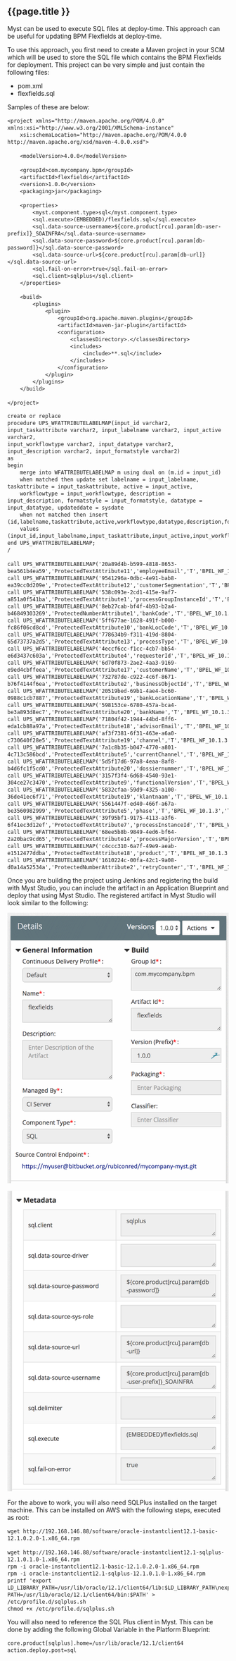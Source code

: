 ## {{page.title }} 

Myst can be used to execute SQL files at deploy-time. This approach can be useful for updating BPM Flexfields at deploy-time.

To use this approach, you first need to create a Maven project in your SCM which will be used to store the SQL file which contains the BPM Flexfields for deployment. This project can be very simple and just contain the following files:

* pom.xml
* flexfields.sql

Samples of these are below:

```
<project xmlns="http://maven.apache.org/POM/4.0.0" xmlns:xsi="http://www.w3.org/2001/XMLSchema-instance"
    xsi:schemaLocation="http://maven.apache.org/POM/4.0.0 http://maven.apache.org/xsd/maven-4.0.0.xsd">

    <modelVersion>4.0.0</modelVersion>

    <groupId>com.mycompany.bpm</groupId>
    <artifactId>flexfields</artifactId>
    <version>1.0.0</version>
    <packaging>jar</packaging> 

    <properties>
        <myst.component.type>sql</myst.component.type>
        <sql.execute>(EMBEDDED)/flexfields.sql</sql.execute>
        <sql.data-source-username>${core.product[rcu].param[db-user-prefix]}_SOAINFRA</sql.data-source-username>
        <sql.data-source-password>${core.product[rcu].param[db-password]}</sql.data-source-password>
        <sql.data-source-url>${core.product[rcu].param[db-url]}</sql.data-source-url> 
        <sql.fail-on-error>true</sql.fail-on-error>
        <sql.client>sqlplus</sql.client>
    </properties>

    <build>
        <plugins>
            <plugin>
                <groupId>org.apache.maven.plugins</groupId>
                <artifactId>maven-jar-plugin</artifactId>   
                <configuration>
                    <classesDirectory>.</classesDirectory>
                    <includes>
                        <include>**.sql</include>
                    </includes>
                </configuration>
            </plugin>
        </plugins>
    </build>

</project>
```

```
create or replace
procedure UPS_WFATTRIBUTELABELMAP(input_id varchar2, input_taskattribute varchar2, input_labelname varchar2, input_active varchar2, 
input_workflowtype varchar2, input_datatype varchar2, input_description varchar2, input_formatstyle varchar2)
as
begin
    merge into WFATTRIBUTELABELMAP m using dual on (m.id = input_id)
    when matched then update set labelname = input_labelname, taskattribute = input_taskattribute, active = input_active,
    workflowtype = input_workflowtype, description = input_description, formatstyle = input_formatstyle, datatype = input_datatype, updateddate = sysdate
    when not matched then insert (id,labelname,taskattribute,active,workflowtype,datatype,description,formatstyle,createddate,updateddate) 
    values (input_id,input_labelname,input_taskattribute,input_active,input_workflowtype,input_datatype,input_description,input_formatstyle,sysdate,sysdate);
end UPS_WFATTRIBUTELABELMAP;
/

call UPS_WFATTRIBUTELABELMAP('20a89d4b-b599-4818-8653-bea561b4ea59','ProtectedTextAttribute11','employeeEmail','T','BPEL_WF_10.1.3','Text','','');
call UPS_WFATTRIBUTELABELMAP('9541296a-0dbc-4e91-bab8-ea39cc0d209e','ProtectedTextAttribute12','customerSegmentation','T','BPEL_WF_10.1.3','Text','','');
call UPS_WFATTRIBUTELABELMAP('538c093e-2cd1-415e-9af7-a851a0f541ba','ProtectedTextAttribute1','processGroupInstanceId','T','BPEL_WF_10.1.3','Text','','');
call UPS_WFATTRIBUTELABELMAP('8eb27cab-bf4f-4b93-b2a4-b46849303269','ProtectedNumberAttribute1','bankCode','T','BPEL_WF_10.1.3','Number','','');
call UPS_WFATTRIBUTELABELMAP('5ff677ae-1628-491f-b000-fc86f06cd8cd','ProtectedTextAttribute10','bankLocCode','T','BPEL_WF_10.1.3','Text','','');
call UPS_WFATTRIBUTELABELMAP('778634b9-f311-419d-8804-65d73737a2d5','ProtectedTextAttribute13','processType','T','BPEL_WF_10.1.3','Text','','');
call UPS_WFATTRIBUTELABELMAP('4eccf6cc-f1cc-4cb7-bb54-e6d3437c603a','ProtectedTextAttribute4','requesterId','T','BPEL_WF_10.1.3','Text','','');
call UPS_WFATTRIBUTELABELMAP('6d70f873-2ae2-4aa3-9169-e9ed4cbffeea','ProtectedTextAttribute17','customerName','T','BPEL_WF_10.1.3','Text','','');
call UPS_WFATTRIBUTELABELMAP('732787de-c922-4c6f-8671-b76f4144f6ea','ProtectedTextAttribute2','businessObjectId','T','BPEL_WF_10.1.3','Text','','');
call UPS_WFATTRIBUTELABELMAP('20519bed-69b1-4ae4-bc60-0988c1cb7887','ProtectedTextAttribute19','bankLocationName','T','BPEL_WF_10.1.3','Text','','');
call UPS_WFATTRIBUTELABELMAP('598153ce-6780-457a-bca4-be3a893d8ec7','ProtectedTextAttribute20','bankName','T','BPEL_WF_10.1.3','Text','','');
call UPS_WFATTRIBUTELABELMAP('71804f42-1944-44bd-8ff6-eda1cb88a97a','ProtectedTextAttribute18','advisorEmail','T','BPEL_WF_10.1.3','Text','','');
call UPS_WFATTRIBUTELABELMAP('af3f7381-6f31-463e-a6a0-c730640f28e5','ProtectedTextAttribute19','channel','T','BPEL_WF_10.1.3','Text','','');
call UPS_WFATTRIBUTELABELMAP('7a1c8b35-b047-4770-a801-4c713c586bcd','ProtectedTextAttribute5','currentChannel','T','BPEL_WF_10.1.3','Text','','');
call UPS_WFATTRIBUTELABELMAP('5d5f17d6-97a8-4eaa-8af8-b4d6fc1f5cd0','ProtectedTextAttribute20','dossiernummer','T','BPEL_WF_10.1.3','Text','','');
call UPS_WFATTRIBUTELABELMAP('3157f3f4-6d68-4540-93e1-304ce27c3470','ProtectedTextAttribute9','functionalVersion','T','BPEL_WF_10.1.3','Text','','');
call UPS_WFATTRIBUTELABELMAP('5832cfaa-59d9-4325-a100-36de41ec6f71','ProtectedTextAttribute19','klantnaam','T','BPEL_WF_10.1.3','Text','','');
call UPS_WFATTRIBUTELABELMAP('5561447f-ed40-466f-a67a-be3560982999','ProtectedTextAttribute5','phase','T','BPEL_WF_10.1.3','Text','','');
call UPS_WFATTRIBUTELABELMAP('39f95bf1-9175-4113-a3f6-6f41ec3d12ef','ProtectedTextAttribute7','processInstanceId','T','BPEL_WF_10.1.3','Text','','');
call UPS_WFATTRIBUTELABELMAP('68ee5b8b-9849-4ed6-bf64-2a20bac9cd65','ProtectedTextAttribute14','processMajorVersion','T','BPEL_WF_10.1.3','Text','','');
call UPS_WFATTRIBUTELABELMAP('c4ccc310-6a7f-49e9-aeab-e1512477ddba','ProtectedTextAttribute18','product','T','BPEL_WF_10.1.3','Text','','');
call UPS_WFATTRIBUTELABELMAP('1610224c-00fa-42c1-9a08-d0a14a52534a','ProtectedNumberAttribute2','retryCounter','T','BPEL_WF_10.1.3','Number','','');
```

Once you are building the project using Jenkins and registering the build with Myst Studio, you can include the artifact in an Application Blueprint and deploy that using Myst Studio. The registered artifact in Myst Studio will look similar to the following:

![](/howtos/img/howto-deploy-flexfields-1.app-1.png)

![](/howtos/img/howto-deploy-flexfields-2.app-2.png)





For the above to work, you will also need SQLPlus installed on the target machine. This can be installed on AWS with the following steps, executed as root:

```
wget http://192.168.146.88/software/oracle-instantclient12.1-basic-12.1.0.2.0-1.x86_64.rpm

wget http://192.168.146.88/software/oracle-instantclient12.1-sqlplus-12.1.0.1.0-1.x86_64.rpm
rpm -i oracle-instantclient12.1-basic-12.1.0.2.0-1.x86_64.rpm
rpm -i oracle-instantclient12.1-sqlplus-12.1.0.1.0-1.x86_64.rpm
printf 'export LD_LIBRARY_PATH=/usr/lib/oracle/12.1/client64/lib:$LD_LIBRARY_PATH\nexport PATH=/usr/lib/oracle/12.1/client64/bin:$PATH' > /etc/profile.d/sqlplus.sh
chmod +x /etc/profile.d/sqlplus.sh
```



You will also need to reference the SQL Plus client in Myst. This can be done by adding the following Global Variable in the Platform Blueprint:

```
core.product[sqlplus].home=/usr/lib/oracle/12.1/client64
action.deploy.post=sql
```



